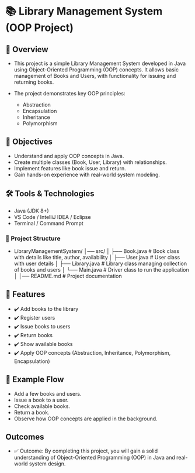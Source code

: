 # 📚 Library Management System (OOP Project)

## 📌 Overview

* This project is a simple Library Management System developed in Java using Object-Oriented Programming (OOP) concepts.
It allows basic management of Books and Users, with functionality for issuing and returning books.

* The project demonstrates key OOP principles:
    - Abstraction
    - Encapsulation
    - Inheritance
    - Polymorphism

## 🎯 Objectives
* Understand and apply OOP concepts in Java.
* Create multiple classes (Book, User, Library) with relationships.
* Implement features like book issue and return.
* Gain hands-on experience with real-world system modeling.

## 🛠️ Tools & Technologies
* Java (JDK 8+)
* VS Code / IntelliJ IDEA / Eclipse
* Terminal / Command Prompt

### 📂 Project Structure
-   LibraryManagementSystem/
    │── src/
    │   ├── Book.java        # Book class with details like title, author, availability
    │   ├── User.java        # User class with user details
    │   ├── Library.java     # Library class managing collection of books and users
    │   └── Main.java        # Driver class to run the application
    │
    │── README.md            # Project documentation

## 🚀 Features

* ✔️ Add books to the library
* ✔️ Register users
* ✔️ Issue books to users
* ✔️ Return books
* ✔️ Show available books
* ✔️ Apply OOP concepts (Abstraction, Inheritance, Polymorphism, Encapsulation)


## 📖 Example Flow
* Add a few books and users.
* Issue a book to a user.
* Check available books.
* Return a book.
* Observe how OOP concepts are applied in the background.

## Outcomes
* ✅ Outcome: By completing this project, you will gain a solid understanding of Object-Oriented Programming (OOP) in Java and real-world system design.